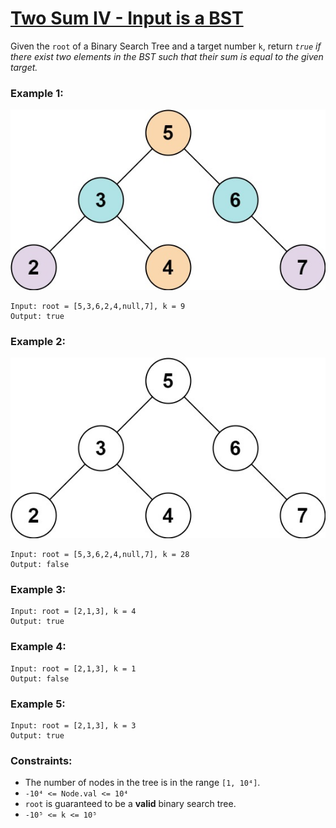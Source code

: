 # [Two Sum IV - Input is a BST](https://leetcode.com/problems/two-sum-iv-input-is-a-bst/)

Given the `root` of a Binary Search Tree and a target number `k`, return *`true` if there exist two elements in the BST such that their sum is equal to the given target.*

 
### Example 1:

![sum_tree_1.jpg](sum_tree_1.jpg)

```
Input: root = [5,3,6,2,4,null,7], k = 9
Output: true
```

### Example 2:

![sum_tree_2.jpg](sum_tree_2.jpg)
```
Input: root = [5,3,6,2,4,null,7], k = 28
Output: false
```

### Example 3:
```
Input: root = [2,1,3], k = 4
Output: true
```

### Example 4:
```
Input: root = [2,1,3], k = 1
Output: false
```

### Example 5:
```
Input: root = [2,1,3], k = 3
Output: true
```

### Constraints:

- The number of nodes in the tree is in the range `[1, 10⁴]`.
- `-10⁴ <= Node.val <= 10⁴`
- `root` is guaranteed to be a **valid** binary search tree.
- `-10⁵ <= k <= 10⁵`
